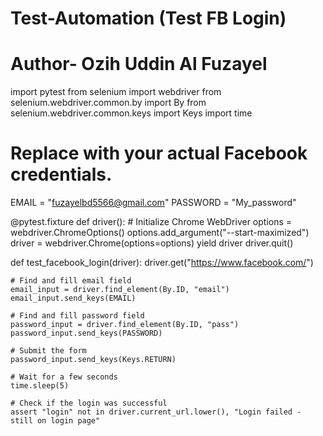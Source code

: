 # Test-Automation (Test FB Login)
# Author- Ozih Uddin Al Fuzayel  

import pytest
from selenium import webdriver
from selenium.webdriver.common.by import By
from selenium.webdriver.common.keys import Keys
import time

# Replace with your actual Facebook credentials.
EMAIL = "fuzayelbd5566@gmail.com"
PASSWORD = "My_password"

@pytest.fixture
def driver():
    # Initialize Chrome WebDriver
    options = webdriver.ChromeOptions()
    options.add_argument("--start-maximized")
    driver = webdriver.Chrome(options=options)
    yield driver
    driver.quit()

def test_facebook_login(driver):
    driver.get("https://www.facebook.com/")

    # Find and fill email field
    email_input = driver.find_element(By.ID, "email")
    email_input.send_keys(EMAIL)

    # Find and fill password field
    password_input = driver.find_element(By.ID, "pass")
    password_input.send_keys(PASSWORD)

    # Submit the form
    password_input.send_keys(Keys.RETURN)

    # Wait for a few seconds
    time.sleep(5)

    # Check if the login was successful
    assert "login" not in driver.current_url.lower(), "Login failed - still on login page"
